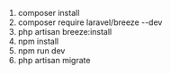 1. composer install
2. composer require laravel/breeze --dev
3. php artisan breeze:install
4. npm install
5. npm run dev
6. php artisan migrate
